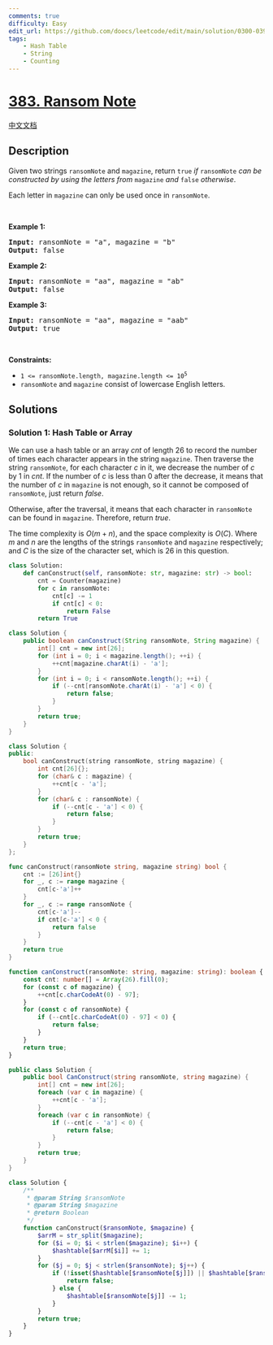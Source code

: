 ```yaml
---
comments: true
difficulty: Easy
edit_url: https://github.com/doocs/leetcode/edit/main/solution/0300-0399/0383.Ransom%20Note/README_EN.md
tags:
    - Hash Table
    - String
    - Counting
---
```


<!-- problem:start -->

# [383. Ransom Note](https://leetcode.com/problems/ransom-note)

[中文文档](/solution/0300-0399/0383.Ransom%20Note/README.md)

## Description

<!-- description:start -->

<p>Given two strings <code>ransomNote</code> and <code>magazine</code>, return <code>true</code><em> if </em><code>ransomNote</code><em> can be constructed by using the letters from </em><code>magazine</code><em> and </em><code>false</code><em> otherwise</em>.</p>

<p>Each letter in <code>magazine</code> can only be used once in <code>ransomNote</code>.</p>

<p>&nbsp;</p>
<p><strong class="example">Example 1:</strong></p>
<pre><strong>Input:</strong> ransomNote = "a", magazine = "b"
<strong>Output:</strong> false
</pre><p><strong class="example">Example 2:</strong></p>
<pre><strong>Input:</strong> ransomNote = "aa", magazine = "ab"
<strong>Output:</strong> false
</pre><p><strong class="example">Example 3:</strong></p>
<pre><strong>Input:</strong> ransomNote = "aa", magazine = "aab"
<strong>Output:</strong> true
</pre>
<p>&nbsp;</p>
<p><strong>Constraints:</strong></p>

<ul>
	<li><code>1 &lt;= ransomNote.length, magazine.length &lt;= 10<sup>5</sup></code></li>
	<li><code>ransomNote</code> and <code>magazine</code> consist of lowercase English letters.</li>
</ul>

<!-- description:end -->

## Solutions

<!-- solution:start -->

### Solution 1: Hash Table or Array

We can use a hash table or an array $cnt$ of length $26$ to record the number of times each character appears in the string `magazine`. Then traverse the string `ransomNote`, for each character $c$ in it, we decrease the number of $c$ by $1$ in $cnt$. If the number of $c$ is less than $0$ after the decrease, it means that the number of $c$ in `magazine` is not enough, so it cannot be composed of `ransomNote`, just return $false$.

Otherwise, after the traversal, it means that each character in `ransomNote` can be found in `magazine`. Therefore, return $true$.

The time complexity is $O(m + n)$, and the space complexity is $O(C)$. Where $m$ and $n$ are the lengths of the strings `ransomNote` and `magazine` respectively; and $C$ is the size of the character set, which is $26$ in this question.

<!-- tabs:start -->

```python
class Solution:
    def canConstruct(self, ransomNote: str, magazine: str) -> bool:
        cnt = Counter(magazine)
        for c in ransomNote:
            cnt[c] -= 1
            if cnt[c] < 0:
                return False
        return True
```

```java
class Solution {
    public boolean canConstruct(String ransomNote, String magazine) {
        int[] cnt = new int[26];
        for (int i = 0; i < magazine.length(); ++i) {
            ++cnt[magazine.charAt(i) - 'a'];
        }
        for (int i = 0; i < ransomNote.length(); ++i) {
            if (--cnt[ransomNote.charAt(i) - 'a'] < 0) {
                return false;
            }
        }
        return true;
    }
}
```

```cpp
class Solution {
public:
    bool canConstruct(string ransomNote, string magazine) {
        int cnt[26]{};
        for (char& c : magazine) {
            ++cnt[c - 'a'];
        }
        for (char& c : ransomNote) {
            if (--cnt[c - 'a'] < 0) {
                return false;
            }
        }
        return true;
    }
};
```

```go
func canConstruct(ransomNote string, magazine string) bool {
	cnt := [26]int{}
	for _, c := range magazine {
		cnt[c-'a']++
	}
	for _, c := range ransomNote {
		cnt[c-'a']--
		if cnt[c-'a'] < 0 {
			return false
		}
	}
	return true
}
```

```ts
function canConstruct(ransomNote: string, magazine: string): boolean {
    const cnt: number[] = Array(26).fill(0);
    for (const c of magazine) {
        ++cnt[c.charCodeAt(0) - 97];
    }
    for (const c of ransomNote) {
        if (--cnt[c.charCodeAt(0) - 97] < 0) {
            return false;
        }
    }
    return true;
}
```

```cs
public class Solution {
    public bool CanConstruct(string ransomNote, string magazine) {
        int[] cnt = new int[26];
        foreach (var c in magazine) {
            ++cnt[c - 'a'];
        }
        foreach (var c in ransomNote) {
            if (--cnt[c - 'a'] < 0) {
                return false;
            }
        }
        return true;
    }
}
```

```php
class Solution {
    /**
     * @param String $ransomNote
     * @param String $magazine
     * @return Boolean
     */
    function canConstruct($ransomNote, $magazine) {
        $arrM = str_split($magazine);
        for ($i = 0; $i < strlen($magazine); $i++) {
            $hashtable[$arrM[$i]] += 1;
        }
        for ($j = 0; $j < strlen($ransomNote); $j++) {
            if (!isset($hashtable[$ransomNote[$j]]) || $hashtable[$ransomNote[$j]] == 0) {
                return false;
            } else {
                $hashtable[$ransomNote[$j]] -= 1;
            }
        }
        return true;
    }
}
```

<!-- tabs:end -->

<!-- solution:end -->

<!-- problem:end -->
